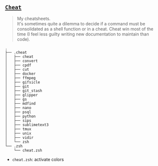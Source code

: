## [`Cheat`](https://github.com/chrisallenlane/cheat)

> My cheatsheets.   
> It's sometimes quite a dilemma to decide if a command must be consolidated as a shell function or in a cheat. Cheat win most of the time (I feel less guilty writing new documentation to maintain than code).

~~~
.
├── .cheat
│   ├── cheat
│   ├── convert
│   ├── cpdf
│   ├── cut
│   ├── docker
│   ├── ffmpeg
│   ├── gifsicle
│   ├── git
│   ├── git_stash
│   ├── glipper
│   ├── gs
│   ├── mdfind
│   ├── nano
│   ├── psql
│   ├── python
│   ├── sips
│   ├── sublimetext3
│   ├── tmux
│   ├── unix
│   ├── vidir
│   └── zsh
└── .zsh
    └── cheat.zsh
~~~

- `cheat.zsh`: activate colors
